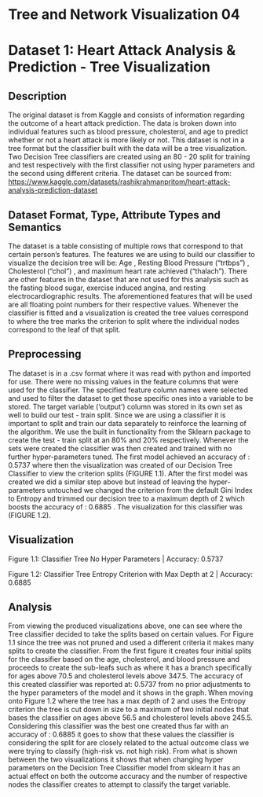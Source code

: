 # Tree and Network Visualization 04

# Dataset 1: Heart Attack Analysis & Prediction - Tree Visualization
## Description
The original dataset is from Kaggle and consists of information regarding the outcome of a heart attack prediction. The data is broken down into individual features such as blood pressure, cholesterol, and age to predict whether or not a heart attack is more likely or not. This dataset is not in a tree format but the classifier built with the data will be a tree visualization. Two Decision Tree classifiers are created using an 80 - 20 split for training and test respectively with the first classifier not using hyper parameters and the second using different criteria. The dataset can be sourced from: https://www.kaggle.com/datasets/rashikrahmanpritom/heart-attack-analysis-prediction-dataset

## Dataset Format, Type, Attribute Types and Semantics
The dataset is a table consisting of multiple rows that correspond to that certain person’s features. The features we are using to build our classifier to visualize the decision tree will be: Age , Resting Blood Pressure (“trtbps”) , Cholesterol (“chol”) , and maximum heart rate achieved (“thalach”). There are other features in the dataset that are not used for this analysis such as the fasting blood sugar, exercise induced angina, and resting electrocardiographic results. The aforementioned features that will be used are all floating point numbers for their respective values. Whenever the classifier is fitted and a visualization is created the tree values correspond to where the tree marks the criterion to split where the individual nodes correspond to the leaf of that split. 

## Preprocessing
The dataset is in a .csv format where it was read with python and imported for use. There were no missing values in the feature columns that were used for the classifier. The specified feature column names were selected and used to filter the dataset to get those specific ones into a variable to be stored. The target variable (‘output’) column was stored in its own set as well to build our test - train split. Since we are using a classifier it is important to split and train our data separately to reinforce the learning of the algorithm. We use the built in functionality from the Sklearn package to create the test - train split at an 80% and 20% respectively. Whenever the sets were created the classifier was then created and trained with no further hyper-parameters tuned. The first model achieved an accuracy of : 0.5737 where then the visualization was created of our Decision Tree Classifier to view the criterion splits (FIGURE 1.1). After the first model was created we did a similar step above but instead of leaving the hyper-parameters untouched we changed the criterion from the default Gini Index to Entropy and trimmed our decision tree to a maximum depth of 2 which boosts the accuracy of : 0.6885 . The visualization for this classifier was (FIGURE 1.2). 

## Visualization
Figure 1.1: Classifier Tree No Hyper Parameters | Accuracy: 0.5737

Figure 1.2: Classifier Tree Entropy Criterion with Max Depth at 2 | Accuracy: 0.6885

## Analysis
  From viewing the produced visualizations above, one can see where the Tree classifier decided to take the splits based on certain values. For Figure 1.1 since the tree was not pruned and used a different criteria it makes many splits to create the classifier. From the first figure it creates four initial splits for the classifier based on the age, cholesterol, and blood pressure and proceeds to create the sub-leafs such as where it has a branch specifically for ages above 70.5 and cholesterol levels above 347.5. The accuracy of this created classifier was reported at: 0.5737 from no prior adjustments to the hyper parameters of the model and it shows in the graph. When moving onto Figure 1.2 where the tree has a max depth of 2 and uses the Entropy criterion the tree is cut down in size to a maximum of two initial nodes that bases the classifier on ages above 56.5 and cholesterol levels above 245.5. Considering this classifier was the best one created thus far with an accuracy of : 0.6885 it goes to show that these values the classifier is considering the split for are closely related to the actual outcome class we were trying to classify (high-risk vs. not high risk). From what is shown between the two visualizations it shows that when changing hyper parameters on the Decision Tree Classifier model from sklearn it has an actual effect on both the outcome accuracy and the number of respective nodes the classifier creates to attempt to classify the target variable. 
